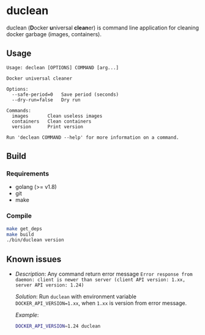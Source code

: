 # duclean
duclean (**D**ocker **u**niversal **clean**er) is command line application for cleaning docker garbage (images, containers).

## Usage

```
Usage: declean [OPTIONS] COMMAND [arg...]

Docker universal cleaner

Options:
  --safe-period=0   Save period (seconds)
  --dry-run=false   Dry run

Commands:
  images       Clean useless images
  containers   Clean containers
  version      Print version

Run 'declean COMMAND --help' for more information on a command.
```

## Build
### Requirements
- golang (>= v1.8)
- git
- make

### Compile
```bash
make get_deps
make build
./bin/duclean version
```

## Known issues
- *Description*: Any command return error message `Error response from daemon: client is newer than server (client API version: 1.xx, server API version: 1.24)`

  *Solution*: Run `duclean` with environment variable `DOCKER_API_VERSION=1.xx`, when `1.xx` is version from error
  message.

  *Example*:
  ```bash
  DOCKER_API_VERSION=1.24 duclean
  ```
